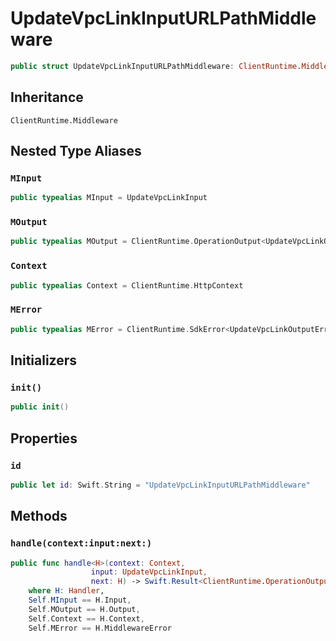 # UpdateVpcLinkInputURLPathMiddleware

``` swift
public struct UpdateVpcLinkInputURLPathMiddleware: ClientRuntime.Middleware 
```

## Inheritance

`ClientRuntime.Middleware`

## Nested Type Aliases

### `MInput`

``` swift
public typealias MInput = UpdateVpcLinkInput
```

### `MOutput`

``` swift
public typealias MOutput = ClientRuntime.OperationOutput<UpdateVpcLinkOutputResponse>
```

### `Context`

``` swift
public typealias Context = ClientRuntime.HttpContext
```

### `MError`

``` swift
public typealias MError = ClientRuntime.SdkError<UpdateVpcLinkOutputError>
```

## Initializers

### `init()`

``` swift
public init() 
```

## Properties

### `id`

``` swift
public let id: Swift.String = "UpdateVpcLinkInputURLPathMiddleware"
```

## Methods

### `handle(context:input:next:)`

``` swift
public func handle<H>(context: Context,
                  input: UpdateVpcLinkInput,
                  next: H) -> Swift.Result<ClientRuntime.OperationOutput<UpdateVpcLinkOutputResponse>, MError>
    where H: Handler,
    Self.MInput == H.Input,
    Self.MOutput == H.Output,
    Self.Context == H.Context,
    Self.MError == H.MiddlewareError
```
